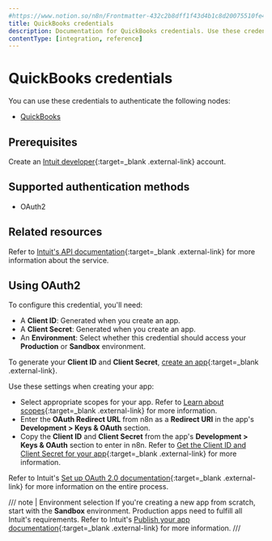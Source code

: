 ```yaml
---
#https://www.notion.so/n8n/Frontmatter-432c2b8dff1f43d4b1c8d20075510fe4
title: QuickBooks credentials
description: Documentation for QuickBooks credentials. Use these credentials to authenticate QuickBooks in n8n, a workflow automation platform.
contentType: [integration, reference]
---
```


# QuickBooks credentials

You can use these credentials to authenticate the following nodes:

- [QuickBooks](/integrations/builtin/app-nodes/n8n-nodes-base.quickbooks.md)

## Prerequisites

Create an [Intuit developer](https://developer.intuit.com/){:target=_blank .external-link} account.

## Supported authentication methods

- OAuth2

## Related resources

Refer to [Intuit's API documentation](https://developer.intuit.com/app/developer/qbo/docs/develop){:target=_blank .external-link} for more information about the service.

## Using OAuth2

To configure this credential, you'll need:

- A **Client ID**: Generated when you create an app.
- A **Client Secret**: Generated when you create an app.
- An **Environment**: Select whether this credential should access your **Production** or **Sandbox** environment. 

To generate your **Client ID** and **Client Secret**, [create an app](https://developer.intuit.com/app/developer/qbo/docs/get-started/start-developing-your-app#create-an-app){:target=_blank .external-link}.

Use these settings when creating your app:

- Select appropriate scopes for your app. Refer to [Learn about scopes](https://developer.intuit.com/app/developer/qbo/docs/learn/scopes){:target=_blank .external-link} for more information.
- Enter the **OAuth Redirect URL** from n8n as a **Redirect URI** in the app's **Development > Keys & OAuth** section.
- Copy the **Client ID** and **Client Secret** from the app's **Development > Keys & OAuth** section to enter in n8n. Refer to [Get the Client ID and Client Secret for your app](https://developer.intuit.com/app/developer/qbo/docs/get-started/get-client-id-and-client-secret){:target=_blank .external-link} for more information.

Refer to Intuit's [Set up OAuth 2.0 documentation](https://developer.intuit.com/app/developer/qbo/docs/develop/authentication-and-authorization/oauth-2.0){:target=_blank .external-link} for more information on the entire process.

/// note | Environment selection
If you're creating a new app from scratch, start with the **Sandbox** environment. Production apps need to fulfill all Intuit's requirements. Refer to Intuit's [Publish your app documentation](https://developer.intuit.com/app/developer/qbo/docs/go-live/publish-app){:target=_blank .external-link} for more information.
///